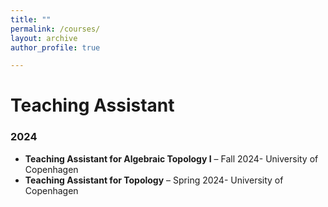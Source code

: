 ```yaml
---
title: "" 
permalink: /courses/
layout: archive
author_profile: true

---
```


# Teaching Assistant

### 2024
- **Teaching Assistant for Algebraic Topology I** – Fall 2024- University of Copenhagen
- **Teaching Assistant for Topology** – Spring 2024- University of Copenhagen
